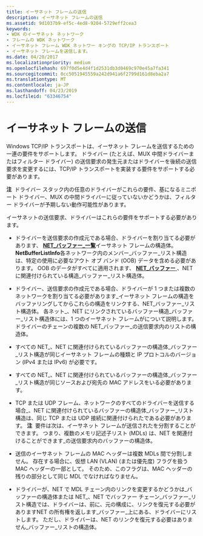 ```yaml
---
title: イーサネット フレームの送信
description: イーサネット フレームの送信
ms.assetid: 9d1037b9-ef5c-4ed8-9204-5729eff2cea3
keywords:
- WDK のイーサネット ネットワーク
- フレームの WDK ネットワーク
- イーサネット フレーム WDK ネットワー キングの TCP/IP トランスポート
- イーサネット フレームを送信します。
ms.date: 04/20/2017
ms.localizationpriority: medium
ms.openlocfilehash: 697f0d5e4d4f1d2531db3d0469c970e45a7fa341
ms.sourcegitcommit: 0cc5051945559a242d941a6f2799d161d8eba2a7
ms.translationtype: MT
ms.contentlocale: ja-JP
ms.lasthandoff: 04/23/2019
ms.locfileid: "63346754"
---
```

# <a name="sending-ethernet-frames"></a>イーサネット フレームの送信





Windows TCP/IP トランスポートは、イーサネット フレームを送信するための一連の要件をサポートします。 ドライバー (たとえば、MUX 中間ドライバーまたはフィルター ドライバー) の送信要求の発生元またはドライバーを後続の送信要求を変更するには、TCP/IP トランスポートを実装する要件をサポートする必要があります。

**注**  ドライバー スタック内の任意のドライバーがこれらの要件、基になるミニポート ドライバー、MUX の中間ドライバーに従っていないかどうかは、フィルター ドライバーが予期しない動作可能性があります。

 

イーサネットの送信要求、ドライバーはこれらの要件をサポートする必要があります。

-   ドライバーを送信要求の作成元である場合、ドライバーを割り当てる必要があります、 [ **NET\_バッファー\_一覧**](https://msdn.microsoft.com/library/windows/hardware/ff568388)イーサネット フレームの構造体。 **NetBufferListInfo**各ネットワーク内のメンバー\_バッファー\_リスト構造は、特定の使用に必要なアウト オブ バンド (OOB) データを含める必要があります。 OOB のデータがすべてに適用されます、 [ **NET\_バッファー** ](https://msdn.microsoft.com/library/windows/hardware/ff568376) 、NET に関連付けられている構造\_バッファー\_リスト構造体。

-   ドライバー、送信要求の作成元である場合、ドライバーが 1 つまたは複数のネットワークを割り当てる必要があります\_イーサネット フレームの構造をバッファリングしてからこれらの構造をリンクする、NET\_バッファー\_リスト構造体。 各ネット\_、NET にリンクされているバッファー構造\_バッファー\_リスト構造体には、1 つのイーサネット フレームがについて説明します。 ドライバーのチェーンの複数の NET\_バッファー\_の送信要求内のリストの構造体。 

-   すべての NET\_、NET に関連付けられているバッファーの構造体\_バッファー\_リスト構造が同じイーサネット フレームの種類と IP プロトコルのバージョン (IPv4 または IPv6) が必要です。

-   すべての NET\_、NET に関連付けられているバッファーの構造体\_バッファー\_リスト構造が同じソースおよび宛先の MAC アドレスをいる必要があります。

-   TCP または UDP フレーム、ネットワークのすべてのドライバーを送信する場合\_、NET に関連付けられているバッファーの構造体\_バッファー\_リスト構造は、同じ TCP または UDP 接続に関連付けられたである必要があります。
    **注**  要件は次は、イーサネット フレームが送信されたを分割することができます。 つまり、複数のメモリ記述子リスト (MDLs) は、NET を関連付けることができます\_の送信要求内のバッファーの構造体。

     

-   送信のイーサネット フレームの MAC ヘッダーは複数 MDLs 間で分割しません。 存在する場合に、仮想 LAN (VLAN) (または優先度) フラグを扱う MAC ヘッダーの一部として。 そのため、このフラグは、MAC ヘッダーの残りの部分として同じ MDL でなければなりません。

-   ドライバーが、NET で MDL チェーン内のリンクを変更するかどうかは\_バッファーの構造体または NET\_、NET でバッファー チェーン\_バッファー\_リスト構造では、ドライバーは、前に、元の構成に、リンクを復元する必要がありますNET の所有権を返します\_バッファー\_上にある、ドライバーにリストします。 ただし、ドライバーは、NET のリンクを復元する必要はありません\_バッファー\_リストの構造体。

 

 





